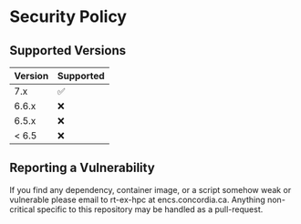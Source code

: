 # Security Policy

## Supported Versions

| Version | Supported          |
| ------- | ------------------ |
| 7.x     | :white_check_mark: |
| 6.6.x   | :x:                |
| 6.5.x   | :x:                |
| < 6.5   | :x:                |

## Reporting a Vulnerability

If you find any dependency, container image, or a script somehow weak
or vulnerable please email to rt-ex-hpc at encs.concordia.ca. Anything
non-critical specific to this repository may be handled as a pull-request.
